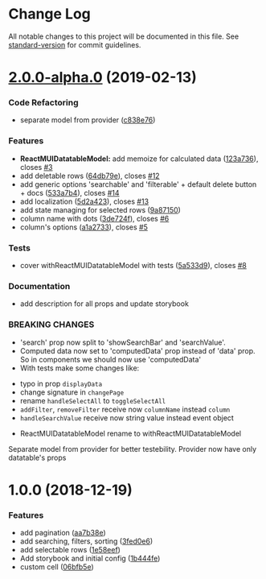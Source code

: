 # Change Log

All notable changes to this project will be documented in this file. See [standard-version](https://github.com/conventional-changelog/standard-version) for commit guidelines.

<a name="2.0.0-alpha.0"></a>
# [2.0.0-alpha.0](https://github.com/DTupalov/react-material-ui-datatable/compare/v1.0.0...v2.0.0-alpha.0) (2019-02-13)


### Code Refactoring

* separate model from provider ([c838e76](https://github.com/DTupalov/react-material-ui-datatable/commit/c838e76))


### Features

* **ReactMUIDatatableModel:** add memoize for calculated data ([123a736](https://github.com/DTupalov/react-material-ui-datatable/commit/123a736)), closes [#3](https://github.com/DTupalov/react-material-ui-datatable/issues/3)
* add deletable rows ([64db79e](https://github.com/DTupalov/react-material-ui-datatable/commit/64db79e)), closes [#12](https://github.com/DTupalov/react-material-ui-datatable/issues/12)
* add generic options 'searchable' and 'filterable'  + default delete button + docs ([533a7b4](https://github.com/DTupalov/react-material-ui-datatable/commit/533a7b4)), closes [#14](https://github.com/DTupalov/react-material-ui-datatable/issues/14)
* add localization ([5d2a423](https://github.com/DTupalov/react-material-ui-datatable/commit/5d2a423)), closes [#13](https://github.com/DTupalov/react-material-ui-datatable/issues/13)
* add state managing for selected rows ([9a87150](https://github.com/DTupalov/react-material-ui-datatable/commit/9a87150))
* column name with dots ([3de724f](https://github.com/DTupalov/react-material-ui-datatable/commit/3de724f)), closes [#6](https://github.com/DTupalov/react-material-ui-datatable/issues/6)
* column's options ([a1a2733](https://github.com/DTupalov/react-material-ui-datatable/commit/a1a2733)), closes [#5](https://github.com/DTupalov/react-material-ui-datatable/issues/5)


### Tests

* cover withReactMUIDatatableModel with tests ([5a533d9](https://github.com/DTupalov/react-material-ui-datatable/commit/5a533d9)), closes [#8](https://github.com/DTupalov/react-material-ui-datatable/issues/8)

### Documentation

* add description for all props and update storybook


### BREAKING CHANGES

* 'search' prop now split to 'showSearchBar' and 'searchValue'.
* Computed data now set to 'computedData' prop instead of 'data' prop. So in components we should now use 'computedData'
* With tests make some changes like:
- typo in prop `displayData`
- change signature in `changePage`
- rename `handleSelectAll` to `toggleSelectAll`
- `addFilter`, `removeFilter`  receive now `columnName` instead `column`
- `handleSearchValue` receive now string value instead event object
* ReactMUIDatatableModel rename to withReactMUIDatatableModel

Separate model from provider for better testebility. Provider now have only datatable's props



<a name="1.0.0"></a>
# 1.0.0 (2018-12-19)


### Features

* add pagination ([aa7b38e](https://github.com/DTupalov/react-material-ui-datatable/commit/aa7b38e))
* add searching, filters, sorting ([3fed0e6](https://github.com/DTupalov/react-material-ui-datatable/commit/3fed0e6))
* add selectable rows ([1e58eef](https://github.com/DTupalov/react-material-ui-datatable/commit/1e58eef))
* Add storybook and initial config ([1b444fe](https://github.com/DTupalov/react-material-ui-datatable/commit/1b444fe))
* custom cell ([06bfb5e](https://github.com/DTupalov/react-material-ui-datatable/commit/06bfb5e))
